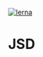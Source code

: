 [![lerna](https://img.shields.io/badge/maintained%20with-lerna-cc00ff.svg)](https://lerna.js.org/)

# JSD
